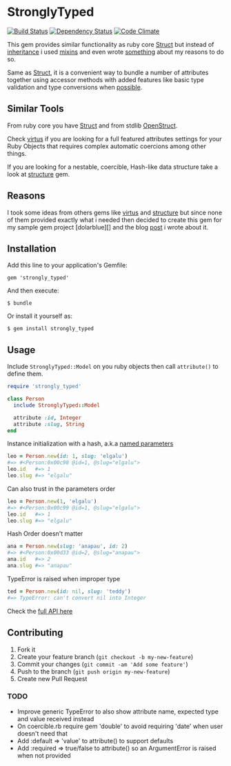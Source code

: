 # StronglyTyped

[![Build Status](https://travis-ci.org/elgalu/strongly_typed.png)](https://travis-ci.org/elgalu/strongly_typed)
[![Dependency Status](https://gemnasium.com/elgalu/strongly_typed.png)](https://gemnasium.com/elgalu/strongly_typed)
[![Code Climate](https://codeclimate.com/github/elgalu/strongly_typed.png)](https://codeclimate.com/github/elgalu/strongly_typed)

This gem provides similar functionality as ruby core [Struct][] but instead of [inheritance][] i used [mixins][] and even wrote [something][blog on mixins] about my reasons to do so.

Same as [Struct][], it is a convenient way to bundle a number of attributes together using accessor methods with added features like basic type validation and type conversions when [possible][specs on conversions].

## Similar Tools

From ruby core you have [Struct][] and from stdlib [OpenStruct][].

Check [virtus][] if you are looking for a full featured attributes settings for your Ruby Objects that requires complex automatic coercions among other things.

If you are looking for a nestable, coercible, Hash-like data structure take a look at [structure][] gem.

## Reasons

I took some ideas from others gems like [virtus][] and [structure][] but since none of them provided exactly what i needed then decided to create this gem for my sample gem project [dolarblue][] and the blog [post][blog on dolarblue] i wrote about it.

## Installation

Add this line to your application's Gemfile:

    gem 'strongly_typed'

And then execute:

    $ bundle

Or install it yourself as:

    $ gem install strongly_typed

## Usage

Include `StronglyTyped::Model` on you ruby objects then call `attribute()` to define them.

```ruby
require 'strongly_typed'

class Person
  include StronglyTyped::Model

  attribute :id, Integer
  attribute :slug, String
end
```

Instance initialization with a hash, a.k.a [named parameters][]

```ruby
leo = Person.new(id: 1, slug: 'elgalu')
#=> #<Person:0x00c98 @id=1, @slug="elgalu">
leo.id   #=> 1
leo.slug #=> "elgalu"
```

Can also trust in the parameters order

```ruby
leo = Person.new(1, 'elgalu')
#=> #<Person:0x00c99 @id=1, @slug="elgalu">
leo.id   #=> 1
leo.slug #=> "elgalu"
```

Hash Order doesn't matter

```ruby
ana = Person.new(slug: 'anapau', id: 2)
#=> #<Person:0x00d33 @id=2, @slug="anapau">
ana.id   #=> 2
ana.slug #=> "anapau"
```

TypeError is raised when improper type

```ruby
ted = Person.new(id: nil, slug: 'teddy')
#=> TypeError: can't convert nil into Integer
```

Check the [full API here][]

## Contributing

1. Fork it
2. Create your feature branch (`git checkout -b my-new-feature`)
3. Commit your changes (`git commit -am 'Add some feature'`)
4. Push to the branch (`git push origin my-new-feature`)
5. Create new Pull Request

### TODO
+ Improve generic TypeError to also show attribute name, expected type and value received instead
+ On coercible.rb require gem 'double' to avoid requiring 'date' when user doesn't need that
+ Add :default => 'value' to attribute() to support defaults
+ Add :required => true/false to attribute() so an ArgumentError is raised when not provided


[strongly_typed]: https://github.com/elgalu/strongly_typed
[full API here]: http://rubydoc.info/gems/strongly_typed/frames/file/README.md
[specs on conversions]: https://github.com/elgalu/strongly_typed/blob/master/spec/coercible_spec.rb
[blog on dolarblue]: http://elgalu.github.com/2013/tools-for-creating-your-first-ruby-gem-dolarblue/
[blog on mixins]: http://elgalu.github.com/2013/when-to-use-ruby-inheritance-versus-mixins/
[named parameters]: http://en.wikipedia.org/wiki/Named_parameter
[Struct]: http://www.ruby-doc.org/core-1.9.3/Struct.html
[OpenStruct]: http://ruby-doc.org/stdlib-1.9.3/libdoc/ostruct/rdoc/OpenStruct.html
[structure]: https://github.com/hakanensari/structure
[virtus]: https://github.com/solnic/virtus
[inheritance]: http://en.wikipedia.org/wiki/Inheritance_(computer_science)
[mixins]: http://en.wikipedia.org/wiki/Mixin
